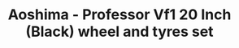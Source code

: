 ---
layout: product
title: "Aoshima - Professor Vf1 20 Inch (Black) wheel and tyres set"
price: "TBA" 
desc: "N/A"
img_path: "/assets/img/AO49563.webp"
brand: "N/A"
available: false
special_offer: false
new: false
soon: false
cat: "010000"
subcat: "013700"
subsubcat: "0N/A"
sifra: "AO49563"
popular: false
spec: false
---